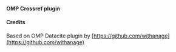 #### OMP Crossref plugin


####  Credits

Based on OMP Datacite plugin by [https://github.com/withanage](https://github.com/withanage)
